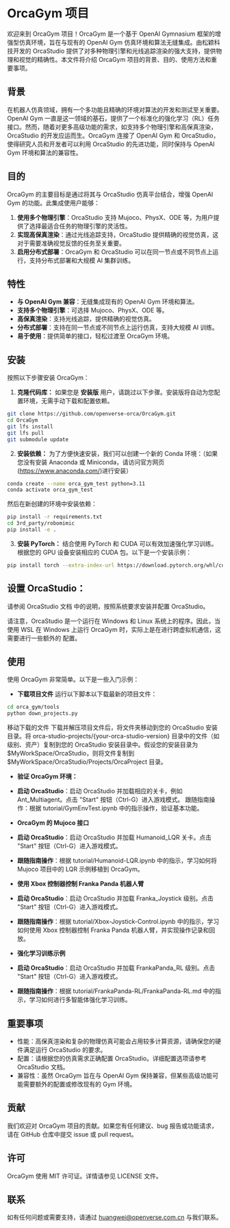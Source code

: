 # OrcaGym 项目
欢迎来到 OrcaGym 项目！OrcaGym 是一个基于 OpenAI Gymnasium 框架的增强型仿真环境，旨在与现有的 OpenAI Gym 仿真环境和算法无缝集成。由松颖科技开发的 OrcaStudio 提供了对多种物理引擎和光线追踪渲染的强大支持，提供物理和视觉的精确性。本文件将介绍 OrcaGym 项目的背景、目的、使用方法和重要事项。

## 背景
在机器人仿真领域，拥有一个多功能且精确的环境对算法的开发和测试至关重要。OpenAI Gym 一直是这一领域的基石，提供了一个标准化的强化学习（RL）任务接口。然而，随着对更多高级功能的需求，如支持多个物理引擎和高保真渲染，OrcaStudio 的开发应运而生。OrcaGym 连接了 OpenAI Gym 和 OrcaStudio，使得研究人员和开发者可以利用 OrcaStudio 的先进功能，同时保持与 OpenAI Gym 环境和算法的兼容性。

## 目的
OrcaGym 的主要目标是通过将其与 OrcaStudio 仿真平台结合，增强 OpenAI Gym 的功能。此集成使用户能够：

1. **使用多个物理引擎**：OrcaStudio 支持 Mujoco、PhysX、ODE 等，为用户提供了选择最适合任务的物理引擎的灵活性。
2. **实现高保真渲染**：通过光线追踪支持，OrcaStudio 提供精确的视觉仿真，这对于需要准确视觉反馈的任务至关重要。
3. **启用分布式部署**：OrcaGym 和 OrcaStudio 可以在同一节点或不同节点上运行，支持分布式部署和大规模 AI 集群训练。

## 特性
* **与 OpenAI Gym 兼容**：无缝集成现有的 OpenAI Gym 环境和算法。
* **支持多个物理引擎**：可选择 Mujoco、PhysX、ODE 等。
* **高保真渲染**：支持光线追踪，提供精确的视觉仿真。
* **分布式部署**：支持在同一节点或不同节点上运行仿真，支持大规模 AI 训练。
* **易于使用**：提供简单的接口，轻松过渡至 OrcaGym 环境。

## 安装
按照以下步骤安装 OrcaGym：

1. **克隆代码库：**
如果您是 **安装版** 用户，请跳过以下步骤。安装版将自动为您配置环境，无需手动下载和配置依赖。
```bash
git clone https://github.com/openverse-orca/OrcaGym.git
cd OrcaGym
git lfs install
git lfs pull
git submodule update
```
2. **安装依赖：**
为了方便快速安装，我们可以创建一个新的 Conda 环境：（如果您没有安装 Anaconda 或 Miniconda，请访问官方网页(https://www.anaconda.com/)进行安装）
```bash
conda create --name orca_gym_test python=3.11
conda activate orca_gym_test
```
然后在新创建的环境中安装依赖：
```bash
pip install -r requirements.txt
cd 3rd_party/robomimic
pip install -e .
```
3. **安装 PyTorch：**
结合使用 PyTorch 和 CUDA 可以有效加速强化学习训练。根据您的 GPU 设备安装相应的 CUDA 包。以下是一个安装示例：
```bash
pip install torch --extra-index-url https://download.pytorch.org/whl/cu12x
```
## 设置 OrcaStudio：
请参阅 OrcaStudio 文档 中的说明，按照系统要求安装并配置 OrcaStudio。

请注意，OrcaStudio 是一个运行在 Windows 和 Linux 系统上的程序。因此，当使用 WSL 在 Windows 上运行 OrcaGym 时，实际上是在进行跨虚拟机通信，这需要进行一些额外的 配置。

## 使用
使用 OrcaGym 非常简单。以下是一些入门示例：

* **下载项目文件** 
运行以下脚本以下载最新的项目文件：
```bash
cd orca_gym/tools
python down_projects.py
```
移动下载的文件 下载并解压项目文件后，将文件夹移动到您的 OrcaStudio 安装目录。将 orca-studio-projects/{your-orca-studio-version} 目录中的文件（如级别、资产）复制到您的 OrcaStudio 安装目录中。假设您的安装目录为 $MyWorkSpace/OrcaStudio，则将文件复制到 $MyWorkSpace/OrcaStudio/Projects/OrcaProject 目录。

* **验证 OrcaGym 环境：**

* **启动 OrcaStudio**：启动 OrcaStudio 并加载相应的关卡，例如 Ant_Multiagent。点击 "Start" 按钮（Ctrl-G）进入游戏模式。
跟随指南操作：根据 tutorial/GymEnvTest.ipynb 中的指示操作，验证基本功能。

* **OrcaGym 的 Mujoco 接口**

* **启动 OrcaStudio**：启动 OrcaStudio 并加载 Humanoid_LQR 关卡。点击 "Start" 按钮（Ctrl-G）进入游戏模式。
* **跟随指南操作**：根据 tutorial/Humanoid-LQR.ipynb 中的指示，学习如何将 Mujoco 项目中的 LQR 示例移植到 OrcaGym。

* **使用 Xbox 控制器控制 Franka Panda 机器人臂**

* **启动 OrcaStudio**：启动 OrcaStudio 并加载 Franka_Joystick 级别。点击 "Start" 按钮（Ctrl-G）进入游戏模式。
* **跟随指南操作**：根据 tutorial/Xbox-Joystick-Control.ipynb 中的指示，学习如何使用 Xbox 控制器控制 Franka Panda 机器人臂，并实现操作记录和回放。

* **强化学习训练示例**

* **启动 OrcaStudio**：启动 OrcaStudio 并加载 FrankaPanda_RL 级别。点击 "Start" 按钮（Ctrl-G）进入游戏模式。
* **跟随指南操作**：根据 tutorial/FrankaPanda-RL/FrankaPanda-RL.md 中的指示，学习如何进行多智能体强化学习训练。

## 重要事项
* 性能：高保真渲染和复杂的物理仿真可能会占用较多计算资源，请确保您的硬件满足运行 OrcaStudio 的要求。
* 配置：请根据您的仿真需求正确配置 OrcaStudio。详细配置选项请参考 OrcaStudio 文档。
* 兼容性：虽然 OrcaGym 旨在与 OpenAI Gym 保持兼容，但某些高级功能可能需要额外的配置或修改现有的 Gym 环境。

## 贡献
我们欢迎对 OrcaGym 项目的贡献。如果您有任何建议、bug 报告或功能请求，请在 GitHub 仓库中提交 issue 或 pull request。

## 许可
OrcaGym 使用 MIT 许可证。详情请参见 LICENSE 文件。

## 联系
如有任何问题或需要支持，请通过 huangwei@openverse.com.cn 与我们联系。